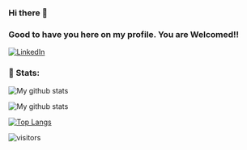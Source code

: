 ### Hi there 👋

### Good to have you here on my profile. You are Welcomed!!
[![LinkedIn](https://img.shields.io/badge/adityatomar-30302f?style=flat&logo=linkedin)](https://www.linkedin.com/in/adad20)&nbsp;

### 📶 Stats:
![My github stats](https://github-readme-stats.vercel.app/api?username=adad20&show_icons=true&title_color=fff&icon_color=79ff97&text_color=9f9f9f&bg_color=151515&count_private=true)

![My github stats](https://github-readme-stats.vercel.app/api?username=adad20&show_icons=true&theme=dracula&count_private=true)

[![Top Langs](https://github-readme-stats.vercel.app/api/top-langs/?username=adad20&theme=dracula&layout=compact)](https://github.com/anuraghazra/github-readme-stats)

![visitors](https://profile-counter.glitch.me/adad20/count.svg)
